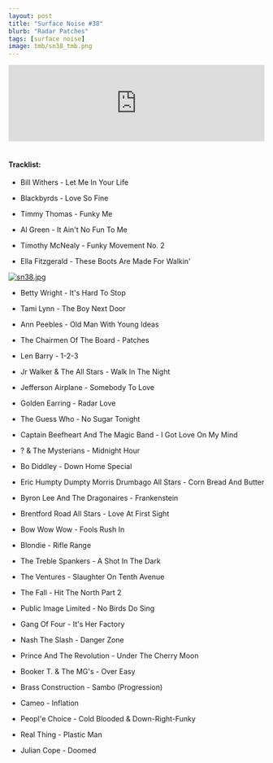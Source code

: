 ```yaml
---
layout: post
title: "Surface Noise #38"
blurb: "Radar Patches"
tags: [surface noise]
image: tmb/sn38_tmb.png
---
```


<iframe scrolling="no" id="hearthis_at_track_3028364" width="100%" height="150" src="https://hearthis.at/embed/3028364/transparent_black/?hcolor=&color=&style=2&block_size=2&block_space=1&background=1&waveform=0&cover=0&autoplay=0&css=" frameborder="0" allowtransparency allow="autoplay"><p>Listen to <a href="https://hearthis.at/zerocc/surface-noise-38-31518/" target="_blank">Surface Noise #38 (31/5/18)</a> <span>by</span><a href="https://hearthis.at/zerocc/" target="_blank" >Zero</a> <span>on</span> <a href="https://hearthis.at/" target="_blank">hearthis.at</a></p></iframe>
&nbsp;

#### Tracklist:

- Bill Withers - Let Me In Your Life
- Blackbyrds - Love So Fine
- Timmy Thomas - Funky Me

- Al Green - It Ain't No Fun To Me
- Timothy McNealy - Funky Movement No. 2
- Ella Fitzgerald - These Boots Are Made For Walkin'

[![sn38.jpg](https://i.postimg.cc/VkCG0dHN/sn38.jpg)](https://postimg.cc/5XfqZNJc)

- Betty Wright - It's Hard To Stop
- Tami Lynn - The Boy Next Door
- Ann Peebles - Old Man With Young Ideas

- The Chairmen Of The Board - Patches
- Len Barry - 1-2-3
- Jr Walker & The All Stars - Walk In The Night

- Jefferson Airplane - Somebody To Love
- Golden Earring - Radar Love
- The Guess Who - No Sugar Tonight

- Captain Beefheart And The Magic Band - I Got Love On My Mind
- ? & The Mysterians - Midnight Hour
- Bo Diddley - Down Home Special

- Eric Humpty Dumpty Morris Drumbago All Stars - Corn Bread And Butter
- Byron Lee And The Dragonaires - Frankenstein
- Brentford Road All Stars - Love At First Sight

- Bow Wow Wow - Fools Rush In
- Blondie - Rifle Range
- The Treble Spankers - A Shot In The Dark
- The Ventures - Slaughter On Tenth Avenue

- The Fall - Hit The North Part 2
- Public Image Limited - No Birds Do Sing
- Gang Of Four - It's Her Factory
- Nash The Slash - Danger Zone

- Prince And The Revolution - Under The Cherry Moon
- Booker T. & The MG's - Over Easy
- Brass Construction - Sambo (Progression)

- Cameo - Inflation
- Peopl'e Choice - Cold Blooded & Down-Right-Funky
- Real Thing - Plastic Man

- Julian Cope - Doomed
